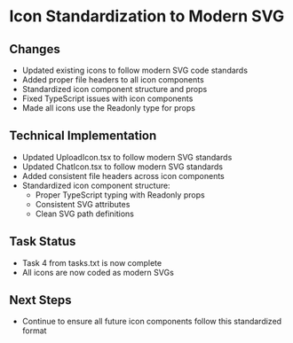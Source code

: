 # Icon Standardization to Modern SVG

## Changes
- Updated existing icons to follow modern SVG code standards
- Added proper file headers to all icon components
- Standardized icon component structure and props
- Fixed TypeScript issues with icon components
- Made all icons use the Readonly type for props

## Technical Implementation
- Updated UploadIcon.tsx to follow modern SVG standards
- Updated ChatIcon.tsx to follow modern SVG standards
- Added consistent file headers across icon components
- Standardized icon component structure:
  - Proper TypeScript typing with Readonly props
  - Consistent SVG attributes
  - Clean SVG path definitions

## Task Status
- Task 4 from tasks.txt is now complete
- All icons are now coded as modern SVGs

## Next Steps
- Continue to ensure all future icon components follow this standardized format
